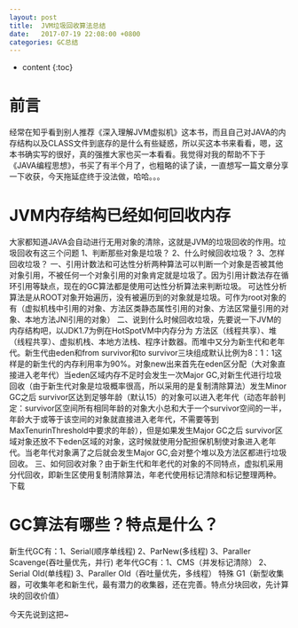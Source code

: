 ```yaml
---
layout: post
title:  JVM垃圾回收算法总结
date:   2017-07-19 22:08:00 +0800
categories: GC总结
---
```


* content
{:toc}


前言
====================================
经常在知乎看到别人推荐《深入理解JVM虚拟机》这本书，而且自己对JAVA的内存结构以及CLASS文件到底存的是什么有些疑惑，所以买这本书来看看，嗯，这本书确实写的很好，真的强推大家也买一本看看。我觉得对我的帮助不下于《JAVA编程思想》，书买了有半个月了，也粗略的读了读，一直想写一篇文章分享一下收获，今天拖延症终于没法做，哈哈。。。


JVM内存结构已经如何回收内存
====================================
大家都知道JAVA会自动进行无用对象的清除，这就是JVM的垃圾回收的作用。垃圾回收有这三个问题
 1、判断那些对象是垃圾？ 2、什么时候回收垃圾？ 3、怎样回收垃圾？
 一、引用计数法和可达性分析两种算法可以判断一个对象是否被其他对象引用，不被任何一个对象引用的对象肯定就是垃圾了。因为引用计数法存在循环引用等缺点，现在的GC算法都是使用可达性分析算法来判断垃圾。
 可达性分析算法是从ROOT对象开始遍历，没有被遍历到的对象就是垃圾。可作为root对象的有（虚拟机栈中引用的对象、方法区类静态属性引用的对象、方法区常量引用的对象、本地方法JNI引用的对象）
 二、说到什么时候回收垃圾，先要说一下JVM的内存结构吧，以JDK1.7为例在HotSpotVM中内存分为
 方法区（线程共享）、堆（线程共享）、虚拟机栈、本地方法栈、程序计数器。而堆中又分为新生代和老年代。新生代由eden和from survivor和to survivor三块组成默认比例为8：1：1这样是的新生代的内存利用率为90%。对象new出来首先在eden区分配（大对象直接进入老年代）当eden区域内存不足时会发生一次Major GC,对新生代进行垃圾回收（由于新生代对象是垃圾概率很高，所以采用的是复制清除算法）发生Minor  GC之后 survivor区达到足够年龄（默认15）的对象可以进入老年代（动态年龄判定：survivor区空间所有相同年龄的对象大小总和大于一个survivor空间的一半，年龄大于或等于该空间的对象就直接进入老年代，不需要等到MaxTenurinThreshold中要求的年龄），但是如果发生Major GC之后 survivor区域对象还放不下eden区域的对象，这时候就使用分配担保机制使对象进入老年代。当老年代对象满了之后就会发生Major GC,会对整个堆以及方法区都进行垃圾回收。
 三、如何回收对象？由于新生代和年老代的对象的不同特点，虚拟机采用分代回收，即新生区使用复制清除算法，年老代使用标记清除和标记整理两种。
下载

GC算法有哪些？特点是什么？
====================================
新生代GC有：1、Serial(顺序单线程) 2、ParNew(多线程) 3、Paraller Scavenge(吞吐量优先，并行)
老年代GC有：1、CMS（并发标记清除） 2、Serial Old(单线程) 3、Paraller Old（吞吐量优先，多线程）
特殊 G1（新型收集器，可收集年老和新生代，最有潜力的收集器，还在完善。特点分块回收，先计算块的回收价值）

今天先说到这把~
